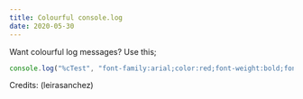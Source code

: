 ```yaml
---
title: Colourful console.log
date: 2020-05-30
---
```


Want colourful log messages? Use this;

```js
console.log("%cTest", "font-family:arial;color:red;font-weight:bold;font-size:3rem");
```

Credits: (leirasanchez)